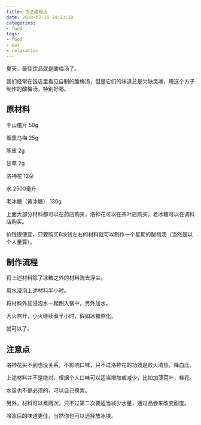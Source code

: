 ```yaml
---
title: 古法酸梅汤
date: 2018-07-16 14:23:18
categories:
- food
tags:
- food
- eat
- relaxation
---
```

夏天，最佳饮品就是酸梅汤了。

我们经常在饭店里看见自制的酸梅汤，但是它们的味道总是欠缺灵魂，用这个方子制作的酸梅汤，特别好喝。

<!-- more -->

## 原材料

干山楂片           50g

烟熏乌梅           25g

陈皮               2g

甘草               2g

洛神花             12朵

水                 2500毫升

老冰糖（黄冰糖）   130g

上面大部分材料都可以在药店购买，洛神花可以在茶叶店购买，老冰糖可以在调料店购买。

价钱很便宜，只要购买6块钱左右的材料就可以制作一个星期的酸梅汤（当然是以个人量算）。

## 制作流程

将上述材料除了冰糖之外的材料洗去浮尘。

用水浸泡上述材料半小时。

将材料外加浸泡水一起倒入锅中，另外加水。

大火熬开，小火继续煮半小时，假如冰糖熬化。

就可以了。

## 注意点

洛神花买不到也没关系，不影响口味，只不过洛神花的功效是败火清热，降血压。

上述材料并不是绝对，根据个人口味可以适当增加或减少，比如加薄荷叶，桂花。

水量也不是必须的，可以自己摸索。

另外，材料可以煮两次，只不过第二次要适当减少水量，通过品尝来改变甜度。

冷冻后的味道更佳，当然你也可以选择放冰块。
